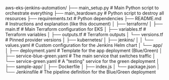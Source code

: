 aws-eks-jenkins-automation/
├── main_setup.py               # Main Python script to orchestrate everything
├── main_teardown.py            # Python script to destroy all resources
├── requirements.txt            # Python dependencies
├── README.md                   # Instructions and explanation (like this document)
│
├── terraform/
│   ├── main.tf                 # Main Terraform configuration for EKS
│   ├── variables.tf            # Terraform variables
│   ├── outputs.tf              # Terraform outputs
│   └── versions.tf             # Pinned provider versions
│
├── kubernetes/
│   ├── jenkins/
│   │   └── values.yaml         # Custom configuration for the Jenkins Helm chart
│   └── app/
│       ├── deployment.yaml     # Template for the app deployment (Blue/Green)
│       ├── service-blue-green.yaml # The main service that switches traffic
│       └── service-green.yaml  # A "testing" service for the green deployment
│
├── sample-app/
│   ├── Dockerfile
│   ├── index.js
│   └── package.json
│
└── Jenkinsfile                 # The pipeline definition for the Blue/Green deployment